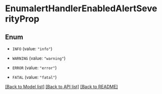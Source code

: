 # EnumalertHandlerEnabledAlertSeverityProp

## Enum


* `INFO` (value: `"info"`)

* `WARNING` (value: `"warning"`)

* `ERROR` (value: `"error"`)

* `FATAL` (value: `"fatal"`)


[[Back to Model list]](../README.md#documentation-for-models) [[Back to API list]](../README.md#documentation-for-api-endpoints) [[Back to README]](../README.md)


